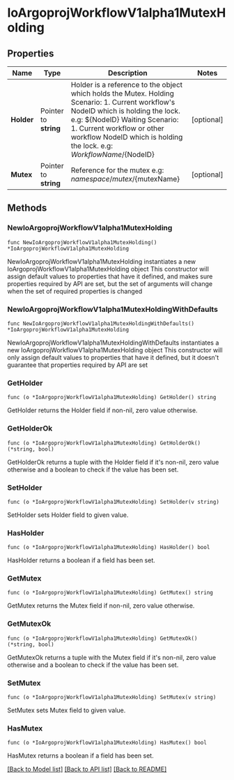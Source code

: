 # IoArgoprojWorkflowV1alpha1MutexHolding

## Properties

Name | Type | Description | Notes
------------ | ------------- | ------------- | -------------
**Holder** | Pointer to **string** | Holder is a reference to the object which holds the Mutex. Holding Scenario:   1. Current workflow&#39;s NodeID which is holding the lock.      e.g: ${NodeID} Waiting Scenario:   1. Current workflow or other workflow NodeID which is holding the lock.      e.g: ${WorkflowName}/${NodeID} | [optional] 
**Mutex** | Pointer to **string** | Reference for the mutex e.g: ${namespace}/mutex/${mutexName} | [optional] 

## Methods

### NewIoArgoprojWorkflowV1alpha1MutexHolding

`func NewIoArgoprojWorkflowV1alpha1MutexHolding() *IoArgoprojWorkflowV1alpha1MutexHolding`

NewIoArgoprojWorkflowV1alpha1MutexHolding instantiates a new IoArgoprojWorkflowV1alpha1MutexHolding object
This constructor will assign default values to properties that have it defined,
and makes sure properties required by API are set, but the set of arguments
will change when the set of required properties is changed

### NewIoArgoprojWorkflowV1alpha1MutexHoldingWithDefaults

`func NewIoArgoprojWorkflowV1alpha1MutexHoldingWithDefaults() *IoArgoprojWorkflowV1alpha1MutexHolding`

NewIoArgoprojWorkflowV1alpha1MutexHoldingWithDefaults instantiates a new IoArgoprojWorkflowV1alpha1MutexHolding object
This constructor will only assign default values to properties that have it defined,
but it doesn't guarantee that properties required by API are set

### GetHolder

`func (o *IoArgoprojWorkflowV1alpha1MutexHolding) GetHolder() string`

GetHolder returns the Holder field if non-nil, zero value otherwise.

### GetHolderOk

`func (o *IoArgoprojWorkflowV1alpha1MutexHolding) GetHolderOk() (*string, bool)`

GetHolderOk returns a tuple with the Holder field if it's non-nil, zero value otherwise
and a boolean to check if the value has been set.

### SetHolder

`func (o *IoArgoprojWorkflowV1alpha1MutexHolding) SetHolder(v string)`

SetHolder sets Holder field to given value.

### HasHolder

`func (o *IoArgoprojWorkflowV1alpha1MutexHolding) HasHolder() bool`

HasHolder returns a boolean if a field has been set.

### GetMutex

`func (o *IoArgoprojWorkflowV1alpha1MutexHolding) GetMutex() string`

GetMutex returns the Mutex field if non-nil, zero value otherwise.

### GetMutexOk

`func (o *IoArgoprojWorkflowV1alpha1MutexHolding) GetMutexOk() (*string, bool)`

GetMutexOk returns a tuple with the Mutex field if it's non-nil, zero value otherwise
and a boolean to check if the value has been set.

### SetMutex

`func (o *IoArgoprojWorkflowV1alpha1MutexHolding) SetMutex(v string)`

SetMutex sets Mutex field to given value.

### HasMutex

`func (o *IoArgoprojWorkflowV1alpha1MutexHolding) HasMutex() bool`

HasMutex returns a boolean if a field has been set.


[[Back to Model list]](../README.md#documentation-for-models) [[Back to API list]](../README.md#documentation-for-api-endpoints) [[Back to README]](../README.md)


